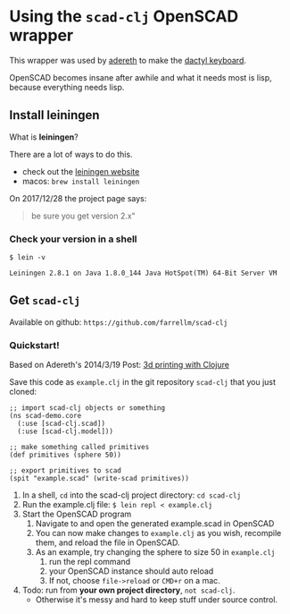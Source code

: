 # Using the `scad-clj` OpenSCAD wrapper

This wrapper was used by [adereth]() to make the [dactyl keyboard]().

OpenSCAD becomes insane after awhile and what it needs most is lisp, because everything needs lisp.


## Install leiningen

What is **leiningen**? 

There are a lot of ways to do this.

- check out the [leiningen website](https://leiningen.org/)
- macos: `brew install leiningen`

On 2017/12/28 the project page says:

> be sure you get version 2.x"

### Check your version in a shell

```
$ lein -v

Leiningen 2.8.1 on Java 1.8.0_144 Java HotSpot(TM) 64-Bit Server VM
```

## Get `scad-clj`

Available on github: `https://github.com/farrellm/scad-clj`


### Quickstart!

Based on Adereth's 2014/3/19 Post: [3d printing with Clojure](http://adereth.github.io/blog/2014/04/09/3d-printing-with-clojure/)

Save this code as `example.clj` in the git repository `scad-clj` that you just cloned:

```
;; import scad-clj objects or something
(ns scad-demo.core
  (:use [scad-clj.scad])
  (:use [scad-clj.model]))

;; make something called primitives
(def primitives (sphere 50))

;; export primitives to scad
(spit "example.scad" (write-scad primitives))
```

1. In a shell, `cd` into the scad-clj project directory: `cd scad-clj`
1. Run the example.clj file: `$ lein repl < example.clj`
1. Start the OpenSCAD program
	1. Navigate to and open the generated example.scad in OpenSCAD
	1. You can now make changes to `example.clj` as you wish, recompile them, and reload the file in OpenSCAD.
	1. As an example, try changing the sphere to size 50 in `example.clj`
		1. run the repl command
		1. your OpenSCAD instance should auto reload
		1. If not, choose `file->reload` or `CMD+r` on a mac.
1. Todo: run from **your own project directory**, `not scad-clj`.
	- Otherwise it's messy and hard to keep stuff under source control.